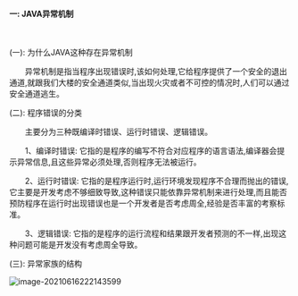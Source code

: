 
#### 一: JAVA异常机制

<br>

(一): 为什么JAVA这种存在异常机制

&emsp;&emsp;异常机制是指当程序出现错误时,该如何处理,它给程序提供了一个安全的退出通道,就跟我们大楼的安全通道类似,当出现火灾或者不可控的情况时,人们可以通过安全通道逃生。

(二): 程序错误的分类

&emsp;&emsp;主要分为三种既编译时错误、运行时错误、逻辑错误。

&emsp;&emsp;1、编译时错误: 它指的是程序的编写不符合对应程序的语言语法,编译器会提示异常信息,且这些异常必须处理,否则程序无法被运行。<br>

&emsp;&emsp;2、运行时错误: 它指的是程序运行时,运行环境发现程序不合理而抛出的错误,它主要是开发考虑不够细致导致,这种错误只能依靠异常机制来进行处理,而且能否预防程序在运行时出现错误也是一个开发者是否考虑周全,经验是否丰富的考察标准。<br>

&emsp;&emsp;3、逻辑错误: 它指的是程序的运行流程和结果跟开发者预测的不一样,出现这种问题可能是开发没有考虑周全导致。<br>

(三): 异常家族的结构

![image-20210616222143599](https://it-diary-1308244209.cos.ap-guangzhou.myqcloud.com//image20220326180346.png)



